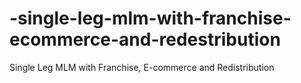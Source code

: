 # -single-leg-mlm-with-franchise-ecommerce-and-redestribution
Single Leg MLM with Franchise, E-commerce and Redistribution
